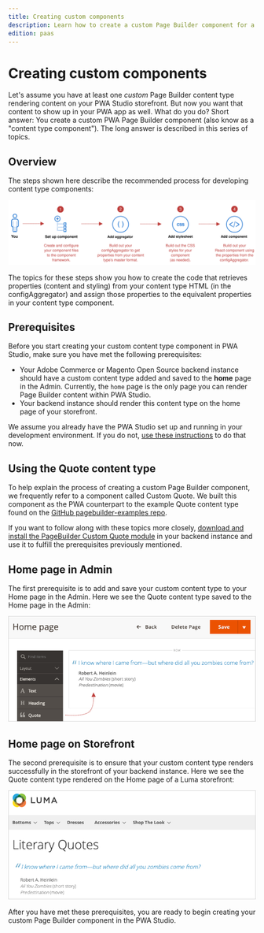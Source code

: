 ```yaml
---
title: Creating custom components
description: Learn how to create a custom Page Builder component for a PWA Studio storefront project.
edition: paas
---
```


# Creating custom components

Let's assume you have at least one _custom_ Page Builder content type rendering content on your PWA Studio storefront. But now you want that content to show up in your PWA app as well. What do you do? Short answer: You create a custom PWA Page Builder component (also know as a "content type component"). The long answer is described in this series of topics.

## Overview

The steps shown here describe the recommended process for developing content type components:

![Overview of steps](images/OverviewSteps.svg)

The topics for these steps show you how to create the code that retrieves properties (content and styling) from your content type HTML (in the configAggregator) and assign those properties to the equivalent properties in your content type component.

## Prerequisites

Before you start creating your custom content type component in PWA Studio, make sure you have met the following prerequisites:

- Your Adobe Commerce or Magento Open Source backend instance should have a custom content type added and saved to the **home** page in the Admin. Currently, the `home` page is the only page you can render Page Builder content within PWA Studio.
- Your backend instance should render this content type on the home page of your storefront.

<InlineAlert variant="info" slots="text"/>

We assume you already have the PWA Studio set up and running in your development environment. If you do not, [use these instructions][] to do that now.

## Using the Quote content type

To help explain the process of creating a custom Page Builder component, we frequently refer to a component called Custom Quote. We built this component as the PWA counterpart to the example Quote content type found on the [GitHub pagebuilder-examples repo][].

If you want to follow along with these topics more closely, [download and install the PageBuilder Custom Quote module][] in your backend instance and use it to fulfill the prerequisites previously mentioned.

## Home page in Admin

The first prerequisite is to add and save your custom content type to your Home page in the Admin. Here we see the Quote content type saved to the Home page in the Admin:

![PageBuilderQuote in Admin](images/PageBuilderQuoteAdmin.png)

## Home page on Storefront

The second prerequisite is to ensure that your custom content type renders successfully in the storefront of your backend instance. Here we see the Quote content type rendered on the Home page of a Luma storefront:

![PageBuilderQuote on Storefront](images/PageBuilderQuoteStorefront.png)

After you have met these prerequisites, you are ready to begin creating your custom Page Builder component in the PWA Studio.

[use these instructions]: /tutorials/setup-storefront/
[download and install the pagebuilder custom quote module]: https://github.com/commerce-docs/pagebuilder-examples/tree/master/Quote/Custom
[github pagebuilder-examples repo]: https://github.com/commerce-docs/pagebuilder-examples
